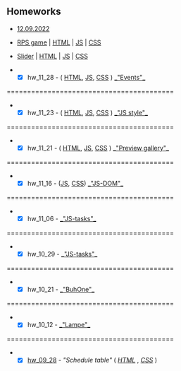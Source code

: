 ## Homeworks

- [12.09.2022](https://sl101.github.io/TEL-RAN_FE/homeworks/12.09.2022)

- [RPS game](https://sl101.github.io/TEL-RAN_FE/homeworks/12.06.2022/) | [HTML](https://github.com/sl101/TEL-RAN_FE/blob/main/homeworks/12.06.2022/index.html) | [ JS](https://github.com/sl101/TEL-RAN_FE/blob/main/homeworks/12.06.2022/script/script.js) | [ CSS](https://github.com/sl101/TEL-RAN_FE/blob/main/homeworks/12.06.2022/style/style.css)

- [Slider](https://sl101.github.io/TEL-RAN_FE/homeworks/hw_12_01/) | [HTML](https://github.com/sl101/TEL-RAN_FE/blob/main/homeworks/hw_12_01/index.html) | [JS](https://github.com/sl101/TEL-RAN_FE/blob/main/homeworks/hw_12_01/script/script.js) | [ CSS](https://github.com/sl101/TEL-RAN_FE/blob/main/homeworks/hw_12_01/style/style.css)

- - [x] hw_11_28 - ( [HTML](https://github.com/sl101/TEL-RAN_FE/blob/main/homeworks/hw_11_28/index.html), [ JS](https://github.com/sl101/TEL-RAN_FE/blob/main/homeworks/hw_11_28/script/script.js), [ CSS](https://github.com/sl101/TEL-RAN_FE/blob/main/homeworks/hw_11_28/style/style.css) ) [ \_"Events"\_](https://sl101.github.io/TEL-RAN_FE/homeworks/hw_11_28/)

=========================================

- - [x] hw_11_23 - ( [HTML](https://github.com/sl101/TEL-RAN_FE/blob/main/homeworks/hw_11_23/index.html), [ JS](https://github.com/sl101/TEL-RAN_FE/blob/main/homeworks/hw_11_23/script/script.js), [ CSS](https://github.com/sl101/TEL-RAN_FE/blob/main/homeworks/hw_11_23/style/style.css) ) [ \_"JS style"\_](https://sl101.github.io/TEL-RAN_FE/homeworks/hw_11_23/)

=========================================

- - [x] hw_11_21 - ( [HTML](https://github.com/sl101/TEL-RAN_FE/blob/main/homeworks/hw_11_21/index.html), [ JS](https://github.com/sl101/TEL-RAN_FE/blob/main/homeworks/hw_11_21/script/script.js), [ CSS](https://github.com/sl101/TEL-RAN_FE/blob/main/homeworks/hw_11_21/style/style.css) ) [ \_"Preview gallery"\_](https://sl101.github.io/TEL-RAN_FE/homeworks/hw_11_21/)

=========================================

- - [x] hw_11_16 - ([JS](https://github.com/sl101/TEL-RAN_FE/blob/main/homeworks/hw_11_16/script/script.js), [CSS](https://github.com/sl101/TEL-RAN_FE/blob/main/homeworks/hw_11_16/style/style.css)) [\_"JS-DOM"\_](https://sl101.github.io/TEL-RAN_FE/homeworks/hw_11_16/)

=========================================

- - [x] hw_11_06 - [\_"JS-tasks"\_](https://sl101.github.io/TEL-RAN_FE/homeworks/hw_11_06/script.js)

=========================================

- - [x] hw_10_29 - [\_"JS-tasks"\_](https://sl101.github.io/TEL-RAN_FE/homeworks/hw_10_29/script.js)

=========================================

- - [x] hw_10_21 - [\_"BuhOne"\_](https://sl101.github.io/TEL-RAN_FE/homeworks/hw_10_21)

=========================================

- - [x] hw_10_12 - [\_"Lampe"\_](https://sl101.github.io/TEL-RAN_FE/homeworks/hw_10_12)

=========================================

- - [x] [hw_09_28](https://sl101.github.io/TEL-RAN_FE/homeworks/hw_09_28) - _"Schedule table"_ ( _[HTML](https://github.com/sl101/TEL-RAN_FE/blob/main/homeworks/hw_09_28/index.html)_ , _[CSS](https://github.com/sl101/TEL-RAN_FE/blob/main/homeworks/hw_09_28/style/style.css)_ )
